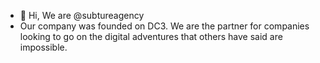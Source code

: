 - 👋 Hi, We are @subtureagency
- Our company was founded on DC3. We are the partner for companies looking to go on the digital adventures that others have said are impossible.

<!---
subtureagency/subtureagency is a ✨ special ✨ repository because its `README.md` (this file) appears on your GitHub profile.
You can click the Preview link to take a look at your changes.
--->
